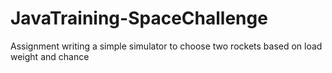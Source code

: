 # JavaTraining-SpaceChallenge
Assignment writing a simple simulator to choose two rockets based on load weight and chance 
